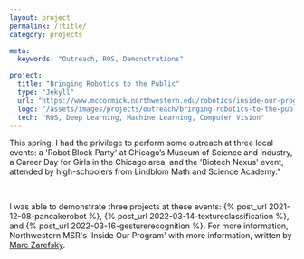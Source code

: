 ```yaml
---
layout: project
permalink: /:title/
category: projects

meta:
  keywords: "Outreach, ROS, Demonstrations"

project:
  title: "Bringing Robotics to the Public"
  type: "Jekyll"
  url: "https://www.mccormick.northwestern.edu/robotics/inside-our-program/stories/2022/bringing-robotics-to-the-public.html"
  logo: "/assets/images/projects/outreach/bringing-robotics-to-the-public.jpg"
  tech: "ROS, Deep Learning, Machine Learning, Computer Vision"
---
```





<p>This spring, I had the privilege to perform some outreach at three local events: a 'Robot Block Party' at Chicago’s Museum of Science and Industry, a Career Day for Girls in the Chicago area, and the 'Biotech Nexus' event, attended by high-schoolers from Lindblom Math and Science Academy."</p> 

<br>

<p>I was able to demonstrate three projects at these events: {% post_url 2021-12-08-pancakerobot %}, {% post_url 2022-03-14-textureclassification %}, and {% post_url 2022-03-16-gesturerecognition %}. For more information, Northwestern MSR's 'Inside Our Program' with more information, written by <a href="https://www.zarefsky.com/" target="_blank"><u>Marc Zarefsky</u></a>.

</p>
<br>


<br><br>

